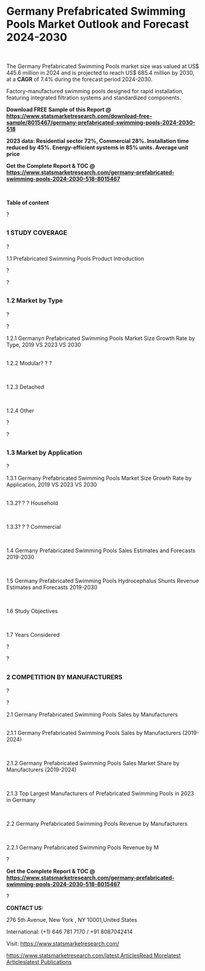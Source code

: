 <h1>Germany Prefabricated Swimming Pools Market Outlook and Forecast 2024-2030</h1><br/><p>The Germany Prefabricated Swimming Pools market size was valued at US$ 445.6 million in 2024 and is projected to reach US$ 685.4 million by 2030, at a <strong>CAGR</strong> of 7.4% during the forecast period 2024-2030.</p>
 
 
 
 <p>Factory-manufactured swimming pools designed for rapid installation, featuring integrated filtration systems and standardized components.</p>
 
 
 
 <p><strong>Download FREE Sample of this Report @ <a href="https://www.statsmarketresearch.com/download-free-sample/8015467/germany-prefabricated-swimming-pools-2024-2030-518">https://www.statsmarketresearch.com/download-free-sample/8015467/germany-prefabricated-swimming-pools-2024-2030-518</a></strong></p>
 
 
 
 <p><strong>2023 data: Residential sector 72%, Commercial 28%. Installation time reduced by 45%. Energy-efficient systems in 85% units. Average unit price</strong></p>
 
 
 
 <div><b>Get the Complete Report & TOC @ <a href="https://www.statsmarketresearch.com/germany-prefabricated-swimming-pools-2024-2030-518-8015467">https://www.statsmarketresearch.com/germany-prefabricated-swimming-pools-2024-2030-518-8015467</a></b></div>
 
 
 
 <p><br />
 
 <b>Table of content</b></p>
 
 
 
 <p>? </p>
 
 
 
 <h2><span style="font-size:16px"><strong>1 STUDY COVERAGE</strong></span></h2>
 
 
 
 <p>? </p>
 
 
 
 <p>1.1 Prefabricated Swimming Pools Product Introduction</p>
 
 
 
 <p>? </p>
 
 
 
 <p>? </p>
 
 
 
 <h2><span style="font-size:16px"><strong>1.2 Market by Type</strong></span></h2>
 
 
 
 <p>? </p>
 
 
 
 <p>? </p>
 
 
 
 <p>1.2.1 Germanyn Prefabricated Swimming Pools Market Size Growth Rate by Type, 2019 VS 2023 VS 2030<br />
 
 <br />
 
 1.2.2 Modular? ? ? <br />
 
 <br />
 
 1.2.3 Detached<br />
 
 <br />
 
 1.2.4 Other<br />
 
 ? </p>
 
 
 
 <p>? </p>
 
 
 
 <h2><span style="font-size:16px"><strong>1.3 Market by Application</strong></span></h2>
 
 
 
 <p>? </p>
 
 
 
 <p>1.3.1 Germany Prefabricated Swimming Pools Market Size Growth Rate by Application, 2019 VS 2023 VS 2030<br />
 
 <br />
 
 1.3.2? ? ? Household<br />
 
 <br />
 
 1.3.3? ? ? Commercial<br />
 
 <br />
 
 1.4 Germany Prefabricated Swimming Pools Sales Estimates and Forecasts 2019-2030<br />
 
 <br />
 
 1.5 Germany Prefabricated Swimming Pools Hydrocephalus Shunts Revenue Estimates and Forecasts 2019-2030<br />
 
 <br />
 
 1.6 Study Objectives<br />
 
 <br />
 
 1.7 Years Considered</p>
 
 
 
 <p>? </p>
 
 
 
 <p>? </p>
 
 
 
 <h2><span style="font-size:16px"><strong>2 COMPETITION BY MANUFACTURERS</strong></span></h2>
 
 
 
 <p>? </p>
 
 
 
 <p>? </p>
 
 
 
 <p>2.1 Germany Prefabricated Swimming Pools Sales by Manufacturers<br />
 
 <br />
 
 2.1.1 Germany Prefabricated Swimming Pools Sales by Manufacturers (2019-2024)<br />
 
 <br />
 
 2.1.2 Germany Prefabricated Swimming Pools Sales Market Share by Manufacturers (2019-2024)<br />
 
 <br />
 
 2.1.3 Top Largest Manufacturers of Prefabricated Swimming Pools in 2023 in Germany<br />
 
 <br />
 
 2.2 Germany Prefabricated Swimming Pools Revenue by Manufacturers<br />
 
 <br />
 
 2.2.1 Germany Prefabricated Swimming Pools Revenue by M</p>
 
 
 
 <p>? </p>
 
 
 
 <div><b>Get the Complete Report & TOC @ <a href="https://www.statsmarketresearch.com/germany-prefabricated-swimming-pools-2024-2030-518-8015467">https://www.statsmarketresearch.com/germany-prefabricated-swimming-pools-2024-2030-518-8015467</a></b></div>
 
 
 
 <p>? </p>
 
 
 
 <p><b>CONTACT US:</b><br />
 
 276 5th Avenue, New York , NY 10001,United States<br />
 
 International: (+1) 646 781 7170 / +91 8087042414<br />
 
 Visit: <a href="https://www.statsmarketresearch.com/">https://www.statsmarketresearch.com/</a><br />
 
 <a href="https://gyeongbokgung.com">https://www.statsmarketresearch.com/</a><a href="https://hallyeomaritime.com">latest Articles</a><a href="https://jingwansa.com">Read More</a><a href="https://nguoiviet.jp/">latest Articles</a><a href="https://www.intelmarketresearch.com/">latest Publications</a></p>